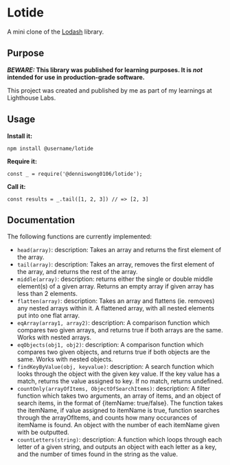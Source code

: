 # Lotide

A mini clone of the [Lodash](https://lodash.com) library.

## Purpose

**_BEWARE:_ This library was published for learning purposes. It is _not_ intended for use in production-grade software.**

This project was created and published by me as part of my learnings at Lighthouse Labs. 

## Usage

**Install it:**

`npm install @username/lotide`

**Require it:**

`const _ = require('@denniswong0106/lotide');`

**Call it:**

`const results = _.tail([1, 2, 3]) // => [2, 3]`

## Documentation

The following functions are currently implemented:

* `head(array)`: description: Takes an array and returns the first element of the array.
* `tail(array)`: description: Takes an array, removes the first element of the array, and returns the rest of the array.
* `middle(array)`: description: returns either the single or double middle element(s) of a given array. Returns an empty array if given array has less than 2 elements.
* `flatten(array)`: description: Takes an array and flattens (ie. removes) any nested arrays within it. A flattened array, with all nested elements put into one flat array. 
* `eqArray(array1, array2)`: description: A comparison function which compares two given arrays, and returns true if both arrays are the same. Works with nested arrays.
* `eqObjects(obj1, obj2)`: description: A comparison function which compares two given objects, and returns true if both objects are the same. Works with nested objects.
* `findKeyByValue(obj, keyvalue)`: description: A search function which looks through the object with the given key value. If the key value has a match, returns the value assigned to key. If no match, returns undefined.
* `countOnly(arrayOfItems, ObjectOfSearchItems)`: description: A filter function which takes two arguments, an array of items, and an object of search items, in the format of {itemName: true/false}. The function takes the itemName, if value assigned to itemName is true, function searches through the arrayOfItems, and counts how many occurances of itemName is found. An object with the number of each itemName given with be outputted.
* `countLetters(string)`: description: A function which loops through each letter of a given string, and outputs an object with each letter as a key, and the number of times found in the string as the value.